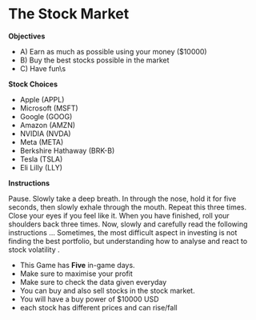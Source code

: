 # The Stock Market

**Objectives**

* A) Earn as much as possible using your money ($10000)
* B) Buy the best stocks possible in the market
* C) Have fun\s


**Stock Choices**

* Apple (APPL)
* Microsoft (MSFT)
* Google (GOOG)
* Amazon (AMZN)
* NVIDIA (NVDA)
* Meta (META)
* Berkshire Hathaway (BRK-B)
* Tesla (TSLA)
* Eli Lilly (LLY)


**Instructions**

Pause. Slowly take a deep breath. In through the nose, hold it for five seconds, then slowly exhale through the mouth. Repeat this three times. Close your eyes if you feel like it. When you have finished, roll your shoulders back three times. Now, slowly and carefully read the following instructions … Sometimes, the most difficult aspect in investing is not finding the best portfolio, but understanding how to analyse and react to stock volatility . 

* This Game has **Five** in-game days. 
* Make sure to maximise your profit
* Make sure to check the data given everyday
* You can buy and also sell stocks in the stock market.
* You will have a buy power of $10000 USD 
* each stock has different prices and can rise/fall 
